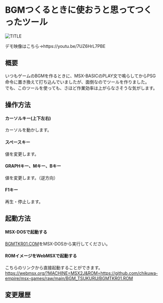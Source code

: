 # BGMつくるときに使おうと思ってつくったツール

![TITLE](https://user-images.githubusercontent.com/124578804/232224797-8bd9058b-34d1-4d5b-b329-cd43157497f7.png)

<p>デモ映像はこちら→https://youtu.be/7UZ6HrL7PBE</p>

## 概要
いつもゲームのBGMを作るときに、MSX-BASICのPLAY文で鳴らしてからPSG命令に置き換えて打ち込んでいましたが、面倒なのでツールを作りました。<br>
でも、このツールを使っても、さほど作業効率は上がらなさそうな気がします。

## 操作方法
#### カーソルキー(上下左右)
カーソルを動かします。
#### スペースキー
値を変更します。
#### GRAPHキー、Mキー、Bキー
値を変更します。（逆方向）
#### F1キー
再生・停止します。

## 起動方法
#### MSX-DOSで起動する
[BGMTKR01.COM](https://github.com/chikuwa-empire/msx-games/raw/main/BGM_TSUKURU/BGMTKR01.COM)をMSX-DOSから実行してください。<br>
#### ROMイメージをWebMSXで起動する
こちらのリンクから直接起動することができます。<br>
https://webmsx.org/?MACHINE=MSX2J&ROM=https://github.com/chikuwa-empire/msx-games/raw/main/BGM_TSUKURU/BGMTKR01.ROM

## 変更履歴
